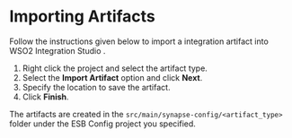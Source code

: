 # Importing Artifacts

Follow the instructions given below to import a integration artifact into WSO2 Integration Studio .

1.  Right click the project and select the artifact type.
2.  Select the **Import Artifact** option and click **Next**.
3.  Specify the location to save the artifact.
4.  Click **Finish**. 

The artifacts are created in the `src/main/synapse-config/<artifact_type>` folder under the ESB Config project you specified. 

